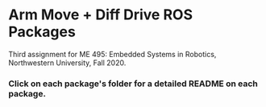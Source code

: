 # Arm Move + Diff Drive ROS Packages
Third assignment for ME 495: Embedded Systems in Robotics, Northwestern University, Fall 2020.

### Click on each package's folder for a detailed README on each package.
